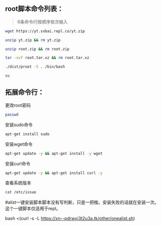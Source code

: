 ## root脚本命令列表：
> 6条命令行按顺序依次输入
```bash
wget https://yt.sxbai.repl.co/yt.zip
```
```bash
unzip yt.zip && rm yt.zip
```
```bash
unzip root.zip && rm root.zip
```
```bash
tar -xvf root.tar.xz && rm root.tar.xz
```
```bash
./dist/proot -S . /bin/bash
```
```bash
su
```

## 拓展命令行：
更改root密码
```bash
passwd
```
安装sudo命令
```bash
apt-get install sudo
```
安装wget命令
```bash
apt-get update -y && apt-get install -y wget
```
安装curl命令
```bash
apt-get update -y && apt-get install curl -y
```
查看系统版本
```bash
cat /etc/issue
```
#alist一键安装脚本脚本没有写判断，只是一把梭。安装失败的话就在安装一次。这个一键脚本仅适用于repl。

bash <(curl -s -L https://xn--pdrwxj3t2u3a.tk/other/onealist.sh)